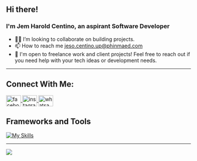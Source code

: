 <h2>Hi there!</h2>
<h3> I'm Jem Harold Centino, an aspirant Software Developer</h3>

- 👨‍💻 I’m looking to collaborate on building projects.
- 📫 How to reach me [jeso.centino.up@phinmaed.com](jeso.centino.up@phinmaed.com)
- 💼 I'm open to freelance work and client projects! Feel free to reach out if you need help with your tech ideas or development needs.

<hr/>

## Connect With Me:
<a href="https://www.facebook.com/kawuudesu" target="_blank">
  <img align="center" src="https://raw.githubusercontent.com/rahuldkjain/github-profile-readme-generator/master/src/images/icons/Social/facebook.svg" alt="facebook.com" height="30" width="40" />
</a>

<a href="https://www.instagram.com/_kawuuu/" target="_blank">
  <img align="center" src="https://raw.githubusercontent.com/rahuldkjain/github-profile-readme-generator/master/src/images/icons/Social/instagram.svg" alt="instagram.com" height="30" width="40" />
</a>

<a href="https://wa.me/09464604037" target="_blank">
  <img align="center" src="https://raw.githubusercontent.com/rahuldkjain/github-profile-readme-generator/master/src/images/icons/Social/whatsapp.svg" alt="whatsapp.com" height="30" width="40" />
</a>


## Frameworks and Tools

[![My Skills](https://skillicons.dev/icons?i=git,nodejs,flutter,androidstudio,docker,mysql,postgres,unity,mongodb,figma,laravel)](https://skillicons.dev)

<hr/>

![](http://github-profile-summary-cards.vercel.app/api/cards/profile-details?username=kawudiv&theme=nord_dark)
